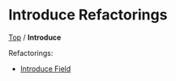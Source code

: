 <!--
GENERATED FILE - DO NOT EDIT
This file was generated by [MarkdownSnippets](https://github.com/SimonCropp/MarkdownSnippets).
Source File: /docs/Introduce/mdsource/README.source.md
To change this file edit the source file and then execute ./run_markdown_templates.sh.
-->

# Introduce Refactorings

[Top](../README.md) / **Introduce**

Refactorings:

* [Introduce Field](IntroduceField.md)
